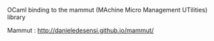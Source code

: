 OCaml binding to the mammut (MAchine Micro Management UTilities) library

Mammut : http://danieledesensi.github.io/mammut/